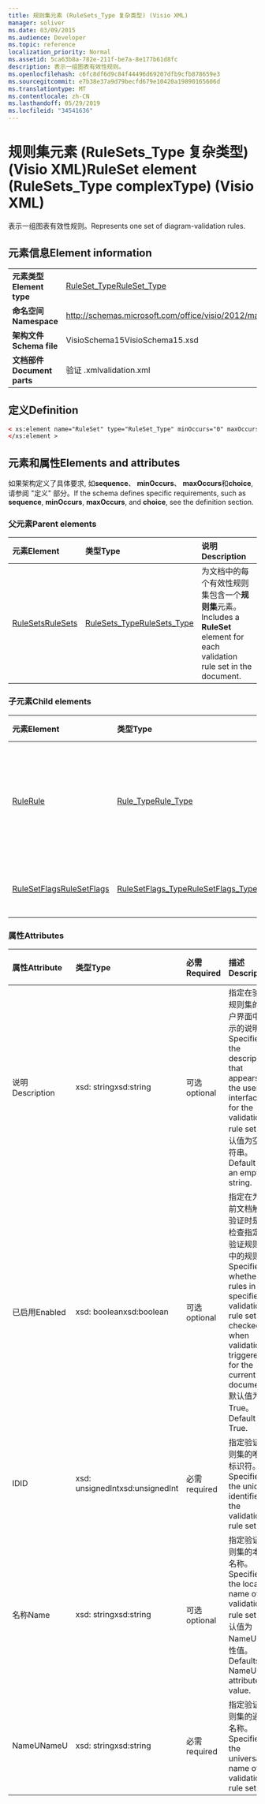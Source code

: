 ```yaml
---
title: 规则集元素 (RuleSets_Type 复杂类型) (Visio XML)
manager: soliver
ms.date: 03/09/2015
ms.audience: Developer
ms.topic: reference
localization_priority: Normal
ms.assetid: 5ca63b8a-782e-211f-be7a-8e177b61d8fc
description: 表示一组图表有效性规则。
ms.openlocfilehash: c6fc8df6d9c84f44496d69207dfb9cfb878659e3
ms.sourcegitcommit: e7b38e37a9d79becfd679e10420a19890165606d
ms.translationtype: MT
ms.contentlocale: zh-CN
ms.lasthandoff: 05/29/2019
ms.locfileid: "34541636"
---
```

# <a name="ruleset-element-rulesetstype-complextype-visio-xml"></a><span data-ttu-id="07ef7-103">规则集元素 (RuleSets_Type 复杂类型) (Visio XML)</span><span class="sxs-lookup"><span data-stu-id="07ef7-103">RuleSet element (RuleSets_Type complexType) (Visio XML)</span></span>

<span data-ttu-id="07ef7-104">表示一组图表有效性规则。</span><span class="sxs-lookup"><span data-stu-id="07ef7-104">Represents one set of diagram-validation rules.</span></span>
  
## <a name="element-information"></a><span data-ttu-id="07ef7-105">元素信息</span><span class="sxs-lookup"><span data-stu-id="07ef7-105">Element information</span></span>

|||
|:-----|:-----|
|<span data-ttu-id="07ef7-106">**元素类型**</span><span class="sxs-lookup"><span data-stu-id="07ef7-106">**Element type**</span></span> <br/> |[<span data-ttu-id="07ef7-107">RuleSet_Type</span><span class="sxs-lookup"><span data-stu-id="07ef7-107">RuleSet_Type</span></span>](ruleset_type-complextypevisio-xml.md) <br/> |
|<span data-ttu-id="07ef7-108">**命名空间**</span><span class="sxs-lookup"><span data-stu-id="07ef7-108">**Namespace**</span></span> <br/> |http://schemas.microsoft.com/office/visio/2012/main  <br/> |
|<span data-ttu-id="07ef7-109">**架构文件**</span><span class="sxs-lookup"><span data-stu-id="07ef7-109">**Schema file**</span></span> <br/> |<span data-ttu-id="07ef7-110">VisioSchema15</span><span class="sxs-lookup"><span data-stu-id="07ef7-110">VisioSchema15.xsd</span></span>  <br/> |
|<span data-ttu-id="07ef7-111">**文档部件**</span><span class="sxs-lookup"><span data-stu-id="07ef7-111">**Document parts**</span></span> <br/> |<span data-ttu-id="07ef7-112">验证 .xml</span><span class="sxs-lookup"><span data-stu-id="07ef7-112">validation.xml</span></span>  <br/> |
   
## <a name="definition"></a><span data-ttu-id="07ef7-113">定义</span><span class="sxs-lookup"><span data-stu-id="07ef7-113">Definition</span></span>

```XML
< xs:element name="RuleSet" type="RuleSet_Type" minOccurs="0" maxOccurs="unbounded" >
</xs:element >
```

## <a name="elements-and-attributes"></a><span data-ttu-id="07ef7-114">元素和属性</span><span class="sxs-lookup"><span data-stu-id="07ef7-114">Elements and attributes</span></span>

<span data-ttu-id="07ef7-115">如果架构定义了具体要求, 如**sequence**、 **minOccurs**、 **maxOccurs**和**choice**, 请参阅 "定义" 部分。</span><span class="sxs-lookup"><span data-stu-id="07ef7-115">If the schema defines specific requirements, such as **sequence**, **minOccurs**, **maxOccurs**, and **choice**, see the definition section.</span></span> 
  
### <a name="parent-elements"></a><span data-ttu-id="07ef7-116">父元素</span><span class="sxs-lookup"><span data-stu-id="07ef7-116">Parent elements</span></span>

|<span data-ttu-id="07ef7-117">**元素**</span><span class="sxs-lookup"><span data-stu-id="07ef7-117">**Element**</span></span>|<span data-ttu-id="07ef7-118">**类型**</span><span class="sxs-lookup"><span data-stu-id="07ef7-118">**Type**</span></span>|<span data-ttu-id="07ef7-119">**说明**</span><span class="sxs-lookup"><span data-stu-id="07ef7-119">**Description**</span></span>|
|:-----|:-----|:-----|
|[<span data-ttu-id="07ef7-120">RuleSets</span><span class="sxs-lookup"><span data-stu-id="07ef7-120">RuleSets</span></span>](rulesets-element-validation_type-complextypevisio-xml.md) <br/> |[<span data-ttu-id="07ef7-121">RuleSets_Type</span><span class="sxs-lookup"><span data-stu-id="07ef7-121">RuleSets_Type</span></span>](rulesets_type-complextypevisio-xml.md) <br/> |<span data-ttu-id="07ef7-122">为文档中的每个有效性规则集包含一个**规则集**元素。</span><span class="sxs-lookup"><span data-stu-id="07ef7-122">Includes a **RuleSet** element for each validation rule set in the document.</span></span>  <br/> |
   
### <a name="child-elements"></a><span data-ttu-id="07ef7-123">子元素</span><span class="sxs-lookup"><span data-stu-id="07ef7-123">Child elements</span></span>

|<span data-ttu-id="07ef7-124">**元素**</span><span class="sxs-lookup"><span data-stu-id="07ef7-124">**Element**</span></span>|<span data-ttu-id="07ef7-125">**类型**</span><span class="sxs-lookup"><span data-stu-id="07ef7-125">**Type**</span></span>|<span data-ttu-id="07ef7-126">**说明**</span><span class="sxs-lookup"><span data-stu-id="07ef7-126">**Description**</span></span>|
|:-----|:-----|:-----|
|[<span data-ttu-id="07ef7-127">Rule</span><span class="sxs-lookup"><span data-stu-id="07ef7-127">Rule</span></span>](rule-element-ruleset_type-complextypevisio-xml.md) <br/> |[<span data-ttu-id="07ef7-128">Rule_Type</span><span class="sxs-lookup"><span data-stu-id="07ef7-128">Rule_Type</span></span>](rule_type-complextypevisio-xml.md) <br/> |<span data-ttu-id="07ef7-129">代表图表有效性规则集中的一个有效性规则。</span><span class="sxs-lookup"><span data-stu-id="07ef7-129">Represents a single validation rule in a diagram validation rule set.</span></span>  <br/> |
|[<span data-ttu-id="07ef7-130">RuleSetFlags</span><span class="sxs-lookup"><span data-stu-id="07ef7-130">RuleSetFlags</span></span>](rulesetflags-element-ruleset_type-complextypevisio-xml.md) <br/> |[<span data-ttu-id="07ef7-131">RuleSetFlags_Type</span><span class="sxs-lookup"><span data-stu-id="07ef7-131">RuleSetFlags_Type</span></span>](rulesetflags_type-complextypevisio-xml.md) <br/> |<span data-ttu-id="07ef7-132">指定规则集属性。</span><span class="sxs-lookup"><span data-stu-id="07ef7-132">Specifies rule-set properties.</span></span>  <br/> |
   
### <a name="attributes"></a><span data-ttu-id="07ef7-133">属性</span><span class="sxs-lookup"><span data-stu-id="07ef7-133">Attributes</span></span>

|<span data-ttu-id="07ef7-134">**属性**</span><span class="sxs-lookup"><span data-stu-id="07ef7-134">**Attribute**</span></span>|<span data-ttu-id="07ef7-135">**类型**</span><span class="sxs-lookup"><span data-stu-id="07ef7-135">**Type**</span></span>|<span data-ttu-id="07ef7-136">**必需**</span><span class="sxs-lookup"><span data-stu-id="07ef7-136">**Required**</span></span>|<span data-ttu-id="07ef7-137">**描述**</span><span class="sxs-lookup"><span data-stu-id="07ef7-137">**Description**</span></span>|<span data-ttu-id="07ef7-138">**可能的值**</span><span class="sxs-lookup"><span data-stu-id="07ef7-138">**Possible values**</span></span>|
|:-----|:-----|:-----|:-----|:-----|
|<span data-ttu-id="07ef7-139">说明</span><span class="sxs-lookup"><span data-stu-id="07ef7-139">Description</span></span>  <br/> |<span data-ttu-id="07ef7-140">xsd: string</span><span class="sxs-lookup"><span data-stu-id="07ef7-140">xsd:string</span></span>  <br/> |<span data-ttu-id="07ef7-141">可选</span><span class="sxs-lookup"><span data-stu-id="07ef7-141">optional</span></span>  <br/> |<span data-ttu-id="07ef7-142">指定在验证规则集的用户界面中显示的说明。</span><span class="sxs-lookup"><span data-stu-id="07ef7-142">Specifies the description that appears in the user interface for the validation rule set.</span></span> <span data-ttu-id="07ef7-143">默认值为空字符串。</span><span class="sxs-lookup"><span data-stu-id="07ef7-143">Default is an empty string.</span></span>  <br/> |<span data-ttu-id="07ef7-144">Xsd: string 类型的值。</span><span class="sxs-lookup"><span data-stu-id="07ef7-144">Values of the xsd:string type.</span></span>  <br/> |
|<span data-ttu-id="07ef7-145">已启用</span><span class="sxs-lookup"><span data-stu-id="07ef7-145">Enabled</span></span>  <br/> |<span data-ttu-id="07ef7-146">xsd: boolean</span><span class="sxs-lookup"><span data-stu-id="07ef7-146">xsd:boolean</span></span>  <br/> |<span data-ttu-id="07ef7-147">可选</span><span class="sxs-lookup"><span data-stu-id="07ef7-147">optional</span></span>  <br/> |<span data-ttu-id="07ef7-148">指定在为当前文档触发验证时是否检查指定的验证规则集中的规则。</span><span class="sxs-lookup"><span data-stu-id="07ef7-148">Specifies whether the rules in the specified validation rule set are checked when validation is triggered for the current document.</span></span> <span data-ttu-id="07ef7-149">默认值为 True。</span><span class="sxs-lookup"><span data-stu-id="07ef7-149">Default is True.</span></span>  <br/> |<span data-ttu-id="07ef7-150">Xsd: boolean 类型的值。</span><span class="sxs-lookup"><span data-stu-id="07ef7-150">Values of the xsd:boolean type.</span></span>  <br/> |
|<span data-ttu-id="07ef7-151">ID</span><span class="sxs-lookup"><span data-stu-id="07ef7-151">ID</span></span>  <br/> |<span data-ttu-id="07ef7-152">xsd: unsignedInt</span><span class="sxs-lookup"><span data-stu-id="07ef7-152">xsd:unsignedInt</span></span>  <br/> |<span data-ttu-id="07ef7-153">必需</span><span class="sxs-lookup"><span data-stu-id="07ef7-153">required</span></span>  <br/> |<span data-ttu-id="07ef7-154">指定验证规则集的唯一标识符。</span><span class="sxs-lookup"><span data-stu-id="07ef7-154">Specifies the unique identifier of the validation rule set.</span></span>  <br/> |<span data-ttu-id="07ef7-155">Xsd: unsignedInt 类型的值。</span><span class="sxs-lookup"><span data-stu-id="07ef7-155">Values of the xsd:unsignedInt type.</span></span>  <br/> |
|<span data-ttu-id="07ef7-156">名称</span><span class="sxs-lookup"><span data-stu-id="07ef7-156">Name</span></span>  <br/> |<span data-ttu-id="07ef7-157">xsd: string</span><span class="sxs-lookup"><span data-stu-id="07ef7-157">xsd:string</span></span>  <br/> |<span data-ttu-id="07ef7-158">可选</span><span class="sxs-lookup"><span data-stu-id="07ef7-158">optional</span></span>  <br/> |<span data-ttu-id="07ef7-159">指定验证规则集的本地名称。</span><span class="sxs-lookup"><span data-stu-id="07ef7-159">Specifies the local name of the validation rule set.</span></span> <span data-ttu-id="07ef7-160">默认值为 NameU 属性值。</span><span class="sxs-lookup"><span data-stu-id="07ef7-160">Defaults to NameU attribute value.</span></span>  <br/> |<span data-ttu-id="07ef7-161">Xsd: string 类型的值。</span><span class="sxs-lookup"><span data-stu-id="07ef7-161">Values of the xsd:string type.</span></span>  <br/> |
|<span data-ttu-id="07ef7-162">NameU</span><span class="sxs-lookup"><span data-stu-id="07ef7-162">NameU</span></span>  <br/> |<span data-ttu-id="07ef7-163">xsd: string</span><span class="sxs-lookup"><span data-stu-id="07ef7-163">xsd:string</span></span>  <br/> |<span data-ttu-id="07ef7-164">必需</span><span class="sxs-lookup"><span data-stu-id="07ef7-164">required</span></span>  <br/> |<span data-ttu-id="07ef7-165">指定验证规则集的通用名称。</span><span class="sxs-lookup"><span data-stu-id="07ef7-165">Specifies the universal name of the validation rule set.</span></span>  <br/> |<span data-ttu-id="07ef7-166">Xsd: string 类型的值。</span><span class="sxs-lookup"><span data-stu-id="07ef7-166">Values of the xsd:string type.</span></span>  <br/> |
   


